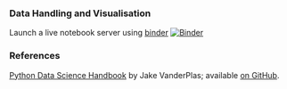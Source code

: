 ### Data Handling and Visualisation

Launch a live notebook server using [binder](https://mybinder.readthedocs.io/en/latest/) [![Binder](https://mybinder.org/badge_logo.svg)](https://beta.mybinder.org/v2/gh/vidasr/dhv/main?filepath=index.ipynb)

### References

[Python Data Science Handbook](http://shop.oreilly.com/product/0636920034919.do) by Jake VanderPlas; available [on GitHub](https://github.com/jakevdp/PythonDataScienceHandbook).
